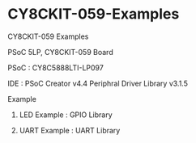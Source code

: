 # CY8CKIT-059-Examples
CY8CKIT-059 Examples

PSoC 5LP, CY8CKIT-059 Board

PSoC : CY8C5888LTI-LP097

IDE : 
PSoC Creator v4.4
Periphral Driver Library v3.1.5


Example

1. LED Example : GPIO Library

2. UART Example : UART Library


